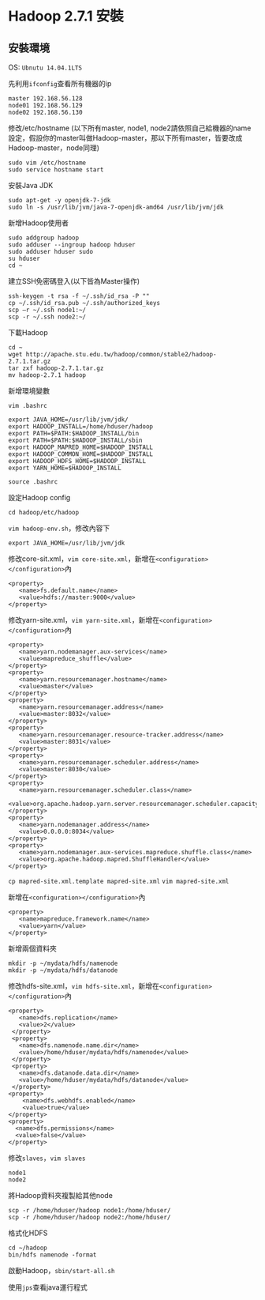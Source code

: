 # Hadoop 2.7.1 安裝

## 安裝環境
 OS: `Ubnutu 14.04.1LTS`
 
 先利用`ifconfig`查看所有機器的ip
 ```
 master	192.168.56.128
 node01	192.168.56.129
 node02	192.168.56.130
 ```
修改/etc/hostname (以下所有master, node1, node2請依照自己給機器的name設定，假設你的master叫做Hadoop-master，那以下所有master，皆要改成Hadoop-master，node同理)

```
sudo vim /etc/hostname
sudo service hostname start
```

 安裝Java JDK
 
 ```
 sudo apt-get -y openjdk-7-jdk
 sudo ln -s /usr/lib/jvm/java-7-openjdk-amd64 /usr/lib/jvm/jdk
 ```

新增Hadoop使用者

```
sudo addgroup hadoop
sudo adduser --ingroup hadoop hduser
sudo adduser hduser sudo
su hduser
cd ~
```

建立SSH免密碼登入(以下皆為Master操作)

```
ssh-keygen -t rsa -f ~/.ssh/id_rsa -P ""
cp ~/.ssh/id_rsa.pub ~/.ssh/authorized_keys
scp –r ~/.ssh node1:~/
scp -r ~/.ssh node2:~/
```
下載Hadoop

```
cd ~
wget http://apache.stu.edu.tw/hadoop/common/stable2/hadoop-2.7.1.tar.gz
tar zxf hadoop-2.7.1.tar.gz
mv hadoop-2.7.1 hadoop
```
新增環境變數

`vim .bashrc`

```
export JAVA_HOME=/usr/lib/jvm/jdk/
export HADOOP_INSTALL=/home/hduser/hadoop
export PATH=$PATH:$HADOOP_INSTALL/bin
export PATH=$PATH:$HADOOP_INSTALL/sbin
export HADOOP_MAPRED_HOME=$HADOOP_INSTALL
export HADOOP_COMMON_HOME=$HADOOP_INSTALL
export HADOOP_HDFS_HOME=$HADOOP_INSTALL
export YARN_HOME=$HADOOP_INSTALL
```
`source .bashrc`

設定Hadoop config

`cd hadoop/etc/hadoop`

`vim hadoop-env.sh`，修改內容下

`export JAVA_HOME=/usr/lib/jvm/jdk`

修改core-sit.xml，`vim core-site.xml`，新增在`<configuration></configuration>`內

```
<property>
   <name>fs.default.name</name>
   <value>hdfs://master:9000</value>
</property>
```

修改yarn-site.xml，`vim yarn-site.xml`，新增在`<configuration></configuration>`內

```
<property>
   <name>yarn.nodemanager.aux-services</name>
   <value>mapreduce_shuffle</value>
</property>
<property>
   <name>yarn.resourcemanager.hostname</name>
   <value>master</value>
</property>
<property>
   <name>yarn.resourcemanager.address</name>
   <value>master:8032</value>
</property>
<property>
   <name>yarn.resourcemanager.resource-tracker.address</name>
   <value>master:8031</value>
</property>
<property>
   <name>yarn.resourcemanager.scheduler.address</name>
   <value>master:8030</value>
</property>
<property>
   <name>yarn.resourcemanager.scheduler.class</name>
   <value>org.apache.hadoop.yarn.server.resourcemanager.scheduler.capacity.CapacityScheduler</value>
</property>
<property>
   <name>yarn.nodemanager.address</name>
   <value>0.0.0.0:8034</value>
</property>
<property>
   <name>yarn.nodemanager.aux-services.mapreduce.shuffle.class</name>
   <value>org.apache.hadoop.mapred.ShuffleHandler</value>
</property>

```

`cp mapred-site.xml.template mapred-site.xml`
`vim mapred-site.xml`

新增在`<configuration></configuration>`內

```
<property>
   <name>mapreduce.framework.name</name>
   <value>yarn</value>
</property>
```

新增兩個資料夾

```
mkdir -p ~/mydata/hdfs/namenode
mkdir -p ~/mydata/hdfs/datanode
```

修改hdfs-site.xml，`vim hdfs-site.xml`，新增在`<configuration></configuration>`內

```
<property>
   <name>dfs.replication</name>
   <value>2</value>
 </property>
 <property>
   <name>dfs.namenode.name.dir</name>
   <value>/home/hduser/mydata/hdfs/namenode</value>
 </property>
 <property>
   <name>dfs.datanode.data.dir</name>
   <value>/home/hduser/mydata/hdfs/datanode</value>
 </property>
<property>
    <name>dfs.webhdfs.enabled</name>
    <value>true</value>
</property>
<property>
  <name>dfs.permissions</name>
  <value>false</value>
</property>

```

修改`slaves`，`vim slaves`

```
node1
node2
```

將Hadoop資料夾複製給其他node

```
scp -r /home/hduser/hadoop node1:/home/hduser/
scp -r /home/hduser/hadoop node2:/home/hduser/

```

格式化HDFS

```
cd ~/hadoop
bin/hdfs namenode -format
```

啟動Hadoop，`sbin/start-all.sh`

使用`jps`查看java運行程式







